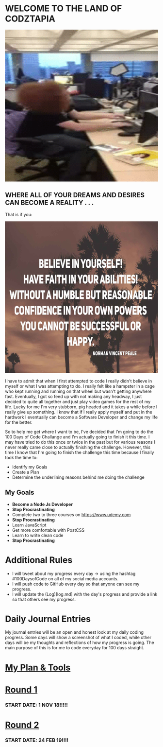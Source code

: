 # WELCOME TO THE LAND OF CODZTAPIA

<p align="center">
  <img width="560" height="500" src="images/happy_coder.gif">
</p>

## WHERE ALL OF YOUR DREAMS AND DESIRES CAN BECOME A REALITY . . . 

That is if you:

<p align="center">
  <img width="617" height="500" src="images/motivational_quote.jpg">
</p>

I have to admit that when I first attempted to code I really didn't believe in myself or what I was attempting to do. I really felt like a hampster in a cage who kept running and running on that wheel but wasn't getting anywhere fast. Eventually, I got so feed up with not making any headway, I just decided to quite all together and just play video games for the rest of my life. Lucky for me I'm very stubborn, pig headed and it takes a while before I really give up something. I know that if I really apply myself and put in the hardwork I eventually can become a Software Developer and change my life for the better. 

So to help me get where I want to be, I've decided that I'm going to do the 100 Days of Code Challange and I'm actually going to finish it this time. I may have tried to do this once or twice in the past but for various reasons I never really came close to actually finishing the challenge. However, this time I know that I'm going to finish the challenge this time because I finally took the time to:
* Identify my Goals
* Create a Plan
* Determine the underlining reasons behind me doing the challenge

## My Goals
* **Become a Node Js Developer**
* **Stop Procrastinating**
* Complete two to three courses on https://www.udemy.com
* **Stop Procrastinating**
* Learn JavaScript
* Get more comfortable with PostCSS
* Learn to write clean code
* **Stop Procrastinating**

# Additional Rules
  * I will tweet about my progress every day -> using the hashtag #100DaysofCode on all of my social media accounts.
  * I will push code to GitHub every day so that anyone can see my progress.
  * I will update the (Log)[log.md] with the day's progress and provide a link so that others see my progress.
  
# Daily Journal Entries
My journal entries will be an open and honest look at my daily coding progress. Some days will show a screenshot of what I coded, while other days will be my thoughts and reflections of how my progress is going. The main purpose of this is for me to code everyday for 100 days straight.

# [My Plan & Tools](plan.md)

# [Round 1](R1.md)

### START DATE: 1 NOV 18!!!!!

# [Round 2](R2.md)

### START DATE: 24 FEB 19!!!!


  

   

   
   
   
